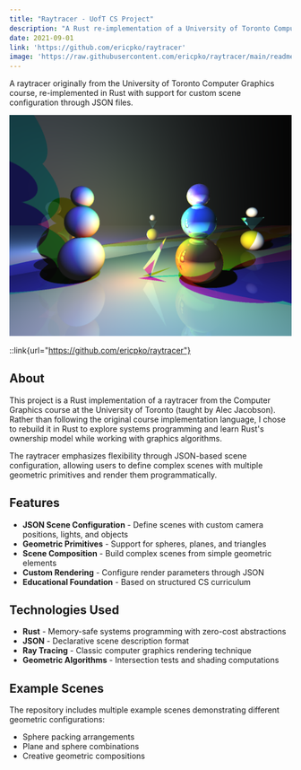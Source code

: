 ```yaml
---
title: "Raytracer - UofT CS Project"
description: "A Rust re-implementation of a University of Toronto Computer Graphics course raytracer with JSON-based scene configuration."
date: 2021-09-01
link: 'https://github.com/ericpko/raytracer'
image: 'https://raw.githubusercontent.com/ericpko/raytracer/main/readme-png/creative.png'
---
```


A raytracer originally from the University of Toronto Computer Graphics course, re-implemented in Rust with support for custom scene configuration through JSON files.

![Ray traced scene with multiple geometric primitives](https://raw.githubusercontent.com/ericpko/raytracer/main/readme-png/creative.png)

::link{url="https://github.com/ericpko/raytracer"}

## About

This project is a Rust implementation of a raytracer from the Computer Graphics course at the University of Toronto (taught by Alec Jacobson). Rather than following the original course implementation language, I chose to rebuild it in Rust to explore systems programming and learn Rust's ownership model while working with graphics algorithms.

The raytracer emphasizes flexibility through JSON-based scene configuration, allowing users to define complex scenes with multiple geometric primitives and render them programmatically.

## Features

- **JSON Scene Configuration** - Define scenes with custom camera positions, lights, and objects
- **Geometric Primitives** - Support for spheres, planes, and triangles
- **Scene Composition** - Build complex scenes from simple geometric elements
- **Custom Rendering** - Configure render parameters through JSON
- **Educational Foundation** - Based on structured CS curriculum

## Technologies Used

- **Rust** - Memory-safe systems programming with zero-cost abstractions
- **JSON** - Declarative scene description format
- **Ray Tracing** - Classic computer graphics rendering technique
- **Geometric Algorithms** - Intersection tests and shading computations

## Example Scenes

The repository includes multiple example scenes demonstrating different geometric configurations:
- Sphere packing arrangements
- Plane and sphere combinations
- Creative geometric compositions
